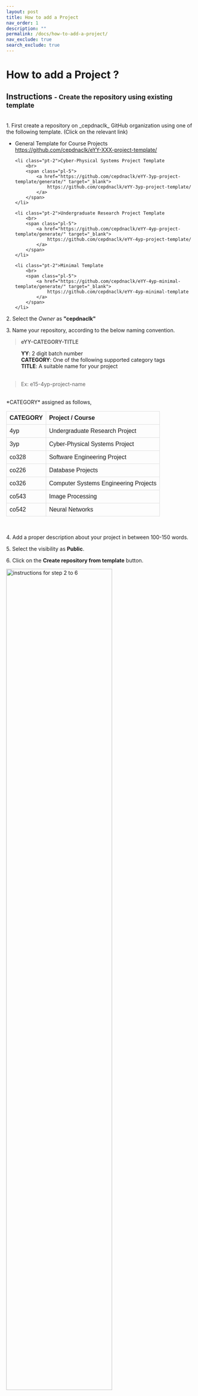 ```yaml
---
layout: post
title: How to add a Project
nav_order: 1
description: ""
permalink: /docs/how-to-add-a-project/
nav_exclude: true
search_exclude: true
---
```


# How to add a Project ?

<h2 class="pt-4 pt-2">Instructions <small>- Create the repository using existing template</small></h2>
<br>
<span class="instruction">1. First create a repository on _cepdnaclk_ GitHub organization using one of the following template. (Click on the relevant link)</span>
<ul>
    <li class="pt-2">General Template for Course Projects
        <br>
        <span class="pl-5">
            <a href="https://github.com/cepdnaclk/eYY-XXX-project-template/generate" target="_blank">
                https://github.com/cepdnaclk/eYY-XXX-project-template/
            </a>
        </span>
    </li>

    <li class="pt-2">Cyber-Physical Systems Project Template
        <br>
        <span class="pl-5">
            <a href="https://github.com/cepdnaclk/eYY-3yp-project-template/generate/" target="_blank">
                https://github.com/cepdnaclk/eYY-3yp-project-template/
            </a>
        </span>
    </li>

    <li class="pt-2">Undergraduate Research Project Template
        <br>
        <span class="pl-5">
            <a href="https://github.com/cepdnaclk/eYY-4yp-project-template/generate/" target="_blank">
                https://github.com/cepdnaclk/eYY-4yp-project-template/
            </a>
        </span>
    </li>

    <li class="pt-2">Minimal Template
        <br>
        <span class="pl-5">
            <a href="https://github.com/cepdnaclk/eYY-4yp-minimal-template/generate/" target="_blank">
                https://github.com/cepdnaclk/eYY-4yp-minimal-template
            </a>
        </span>
    </li>
</ul>

<span class="instruction">2. Select the *Owner* as <b>"cepdnaclk"</b></span>

<span class="instruction">3. Name your repository, according to the below naming convention.</span>

<blockquote class="blockquote">
    <p class="mb-0 px-5"><b>eYY-CATEGORY-TITLE</b></p>
</blockquote>

<dd><b>YY</b>: 2 digit batch number</dd>
<dd><b>CATEGORY</b>: One of the following supported category tags</dd>
<dd><b>TITLE</b>: A suitable name for your project</dd>

<br>
<blockquote>
    <span class="px-5">Ex: e15-4yp-project-name</span>
</blockquote>

<br>
*CATEGORY* assigned as follows,

|CATEGORY| Project / Course                     |
| ----- | ------------------------------------- |
| 4yp   | Undergraduate Research Project        |
| 3yp   | Cyber-Physical Systems Project        |
| co328 | Software Engineering Project          |
| co226 | Database Projects                     |
| co326 | Computer Systems Engineering Projects |
| co543 | Image Processing                      |
| co542 | Neural Networks                       |

<br>


<span class="instruction">4. Add a proper description about your project in between 100-150 words.</span>

<span class="instruction">5. Select the visibility as **Public**.</span>

<span class="instruction">6. Click on the **Create repository from template** button.</span>

<div class="container">
    <img alt="instructions for step 2 to 6" src="{{ '/assets/images/docs/project_1.jpg' | relative }}"
    style="width:75%" class="img p-3 img-fluid img-thumbnail mx-auto"/>
</div>

<br><br>

<span class="instruction">7. Go to settings and scroll to the GitHub pages section.</span>

<span class="instruction">8. Select branch as **Main** and Folder as  **/docs** and save.</span>

<div class="container">
    <img alt="instructions for step 7 to 8" src="{{ '/assets/images/docs/project_2.jpg' | relative }}"
    style="width:75%" class="img p-3 img-fluid img-thumbnail mx-auto"/>
</div>
<br><br>

<span class="instruction">9. Now you can goto the repository and edit your GitHub page by editing the <b>/docs/README.md</b>.
    (The webpage shown in <i>https://cepdnaclk.github.io/{your-repository-name}</i>
    will be automatically generated. <a href="https://cepdnaclk.github.io/eYY-4yp-project-template/" target="_blank">[Example]</a>)
    <br>
    <span>Note: if you are using a <i>'Minimal'</i> template, you need to design this project page by your own,
        by editing <b>/docs/index.html</b>
    </span>
</span>

<span class="instruction">10.
    You can share your project's source code / implementations into this repository, by uploading them into the root folder of the repository.
</span>

<span class="instruction">11.
    These projects will be automatically added into [https://projects.ce.pdn.ac.lk](), with given title and description.
    If you like to show more details about your project on this site, you can fill the JSON file, <b>/docs/data/index.json</b> (Note: Different templates may have different sets of parameters, as requested by the course coordinators)
</span>

<div class="container">
    <pre><code class="json dracula">
        {
            "title": "This is the title of the project",
            "team": [
            {
                "name": "Team Member Name 1",
                "email": "email@eng.pdn.ac.lk",
                "eNumber": "E/yy/xxx"
            },
            {
                "name": "Team Member Name 2",
                "email": "email@eng.pdn.ac.lk",
                "eNumber": "E/yy/xxx"
            },
            {
                "name": "Team Member Name 3",
                "email": "email@eng.pdn.ac.lk",
                "eNumber": "E/yy/xxx"
            }
            ],
            "supervisors": [
            {
                "name": "Dr. Supervisor 1",
                "email": "email@eng.pdn.ac.lk"
            },
            {
                "name": "Supervisor 2",
                "email": "email@eng.pdn.ac.lk"
            }
            ],
            "tags": ["Web", "Embedded Systems"]
        }
    </code></pre>
</div>

<br><br>
NOTES:
<ol>
    <li>
        Once you filled this <b>index.json</b> file, please make sure the syntax is correct.
        (You can use <a href="https://jsonlint.com/">this</a> tool to identify syntax errors)
    </li>

    <li>
        If your followed all the given instructions correctly, your repository will be
        automatically added to the department's project web site (Update once a week - Sunday)
    </li>

    <li>
        A HTML template integrated with the given GitHub repository templates,
        based on <a href="https://github.com/cepdnaclk/eYY-project-theme">github.com/cepdnaclk/eYY-project-theme</a>.
        If you like to remove this default theme and make your own web page, you can remove the file, <b>docs/_config.yml</b> and create the site using HTML.
    </li>
</ol>

<br><br>


## Instructions - Fork your existing repository into <i>cepdnaclk</i>
<br>
<div class="video-container">
    <iframe width="100%" src="https://www.youtube.com/embed/hegEmohtppw" frameborder="0" allow="accelerometer; autoplay; clipboard-write; encrypted-media; gyroscope; picture-in-picture" allowfullscreen="">
    </iframe>
</div>

---

<link rel="stylesheet" href="//cdnjs.cloudflare.com/ajax/libs/highlight.js/10.5.0/styles/default.min.css">
<script src="//cdnjs.cloudflare.com/ajax/libs/highlight.js/10.5.0/highlight.min.js"></script>
<script>hljs.initHighlightingOnLoad();</script>

<style>
table {
    font-family: arial, sans-serif;
    border-collapse: collapse;
    /* width: 75%; */
}

td, th {
    border: 1px solid #dddddd;
    text-align: left;
    padding: 8px;
}
</style>
